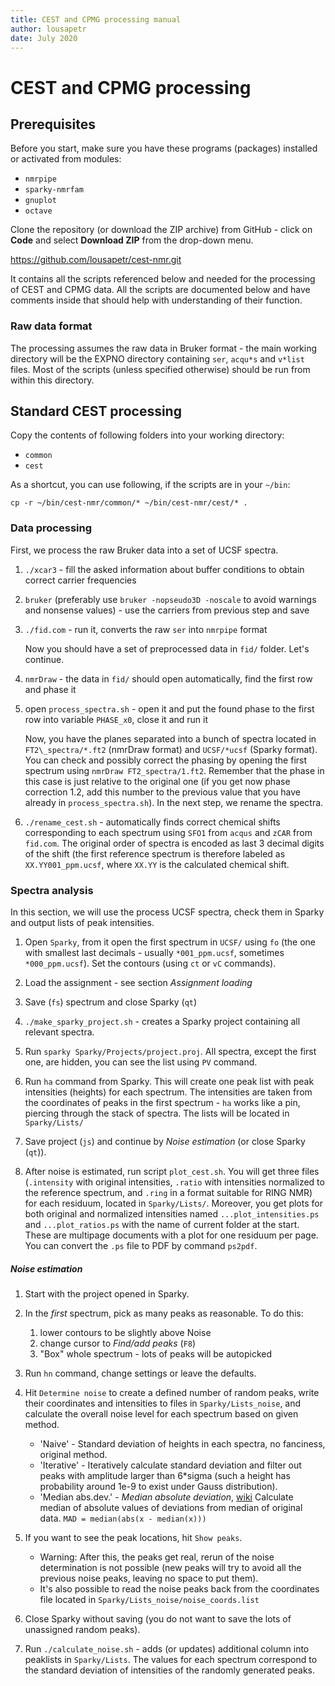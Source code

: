 ```yaml
---
title: CEST and CPMG processing manual
author: lousapetr
date: July 2020
---
```


# CEST and CPMG processing

## Prerequisites

Before you start, make sure you have these programs (packages) installed
or activated from modules:

-   `nmrpipe`
-   `sparky-nmrfam`
-   `gnuplot`
-   `octave`

Clone the repository (or download the ZIP archive) from GitHub - click on **Code** and select **Download ZIP** from the drop-down menu.

https://github.com/lousapetr/cest-nmr.git

It contains all the scripts
referenced below and needed for the processing of CEST and CPMG data.
All the scripts are documented below and have comments inside that
should help with understanding of their function.

### Raw data format
The processing assumes the raw data in Bruker format - the main working directory will be the EXPNO directory containing `ser`, `acqu*s` and `v*list` files. Most of the scripts (unless specified otherwise) should be run from within this directory.

## Standard CEST processing

Copy the contents of following folders into your working directory:
-   `common`
-   `cest`

As a shortcut, you can use following, if the scripts are in your `~/bin`:
```
cp -r ~/bin/cest-nmr/common/* ~/bin/cest-nmr/cest/* .
```


### Data processing

First, we process the raw Bruker data into a set of UCSF spectra.

1.  `./xcar3` - fill the asked information about buffer conditions to obtain correct carrier frequencies

2.  `bruker` (preferably use `bruker -nopseudo3D -noscale` to avoid warnings and nonsense values) - use the carriers from previous step and save

3. `./fid.com` - run it, converts the raw `ser` into `nmrpipe` format

    Now you should have a set of preprocessed data in `fid/` folder. Let's continue.

1.  `nmrDraw` - the data in `fid/` should open automatically, find the first row and phase it

2.  open `process_spectra.sh` - open it and put the found phase to the first row into variable `PHASE_x0`, close it and run it

    Now, you have the planes separated into a bunch of spectra located in `FT2\_spectra/*.ft2` (nmrDraw format) and `UCSF/*ucsf` (Sparky format).
    You can check and possibly correct the phasing by opening the first spectrum using `nmrDraw FT2_spectra/1.ft2`. Remember that the phase in this case is just relative to the original one (if you get now phase correction 1.2, add this number to the previous value that you have already in `process_spectra.sh`).
    In the next step, we rename the spectra.

1.  `./rename_cest.sh` - automatically finds correct chemical shifts corresponding to each spectrum using `SFO1` from `acqus` and `zCAR` from `fid.com`. The original order of spectra is encoded as last 3 decimal digits of the shift (the first reference spectrum is therefore labeled as `XX.YY001_ppm.ucsf`, where `XX.YY` is the calculated chemical shift.

### Spectra analysis
In this section, we will use the process UCSF spectra, check them in Sparky and output lists of peak intensities.

1. Open `Sparky`, from it open the first spectrum in `UCSF/` using `fo` (the one with smallest last decimals - usually `*001_ppm.ucsf`, sometimes `*000_ppm.ucsf`). Set the contours (using `ct` or `vC` commands).

2. Load the assignment - see section *Assignment loading*

3. Save (`fs`) spectrum and close Sparky (`qt`)

4. `./make_sparky_project.sh` - creates a Sparky project containing all relevant spectra.

5. Run `sparky Sparky/Projects/project.proj`. All spectra, except the first one, are hidden, you can see the list using `PV` command.

6. Run `ha` command from Sparky. This will create one peak list with peak intensities (heights) for each spectrum. The intensities are taken from the coordinates of peaks in the first spectrum - `ha` works like a pin, piercing through the stack of spectra. The lists will be located in `Sparky/Lists/`

7. Save project (`js`) and continue by *Noise estimation* (or close Sparky (`qt`)).

8. After noise is estimated, run script `plot_cest.sh`. You will get three files (`.intensity` with original intensities, `.ratio` with intensities normalized to the reference spectrum, and `.ring` in a format suitable for RING NMR) for each residuum, located in `Sparky/Lists/`. Moreover, you get plots for both original and normalized intensities named `...plot_intensities.ps` and `...plot_ratios.ps` with the name of current folder at the start. These are multipage documents with a plot for one residuum per page. You can convert the `.ps` file to PDF by command `ps2pdf`.

##### Noise estimation

1. Start with the project opened in Sparky.

2. In the *first* spectrum, pick as many peaks as reasonable. To do this:
    1. lower contours to be slightly above Noise
    2. change cursor to *Find/add peaks* (`F8`)
    3. "Box" whole spectrum - lots of peaks will be autopicked

3. Run `hn` command, change settings or leave the defaults.

4. Hit `Determine noise` to create a defined number of random peaks, write their coordinates and intensities to files in `Sparky/Lists_noise`, and calculate the overall noise level for each spectrum based on given method.
    - 'Naive' - Standard deviation of heights in each spectra, no fanciness, original method.
    - 'Iterative' - Iteratively calculate standard deviation and filter out peaks with amplitude larger than 6*sigma (such a height has probability around 1e-9 to exist under Gauss distribution).
    - 'Median abs.dev.' - _Median absolute deviation_, [wiki](https://en.wikipedia.org/wiki/Median_absolute_deviation) Calculate median of absolute values of deviations from median of original data. `MAD = median(abs(x - median(x)))`

5. If you want to see the peak locations, hit `Show peaks`.
    - Warning: After this, the peaks get real, rerun of the noise determination is not possible (new peaks will try to avoid all the previous noise peaks, leaving no space to put them).
    - It's also possible to read the noise peaks back from the coordinates file located in `Sparky/Lists_noise/noise_coords.list`

6. Close Sparky without saving (you do not want to save the lots of unassigned random peaks).

7. Run `./calculate_noise.sh` - adds (or updates) additional column into peaklists in `Sparky/Lists`. The values for each spectrum correspond to the standard deviation of intensities of the randomly generated peaks.
